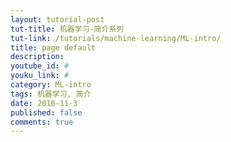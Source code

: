 ```yaml
---
layout: tutorial-post
tut-title: 机器学习-简介系列
tut-link: /tutorials/machine-learning/ML-intro/
title: page default
description: 
youtube_id: #
youku_link: #
category: ML-intro
tags: 机器学习, 简介
date: 2016-11-3
published: false
comments: true
---
```


